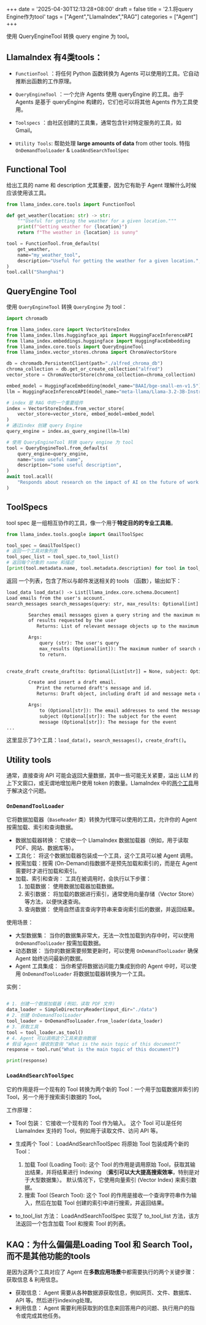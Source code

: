 +++
date = '2025-04-30T12:13:28+08:00'
draft = false
title = '2.1.将query Engine作为tool'
tags = ["Agent","LlamaIndex","RAG"]
categories = ["Agent"]
+++


使用 QueryEngineTool 转换 query engine 为 tool。

## LlamaIndex 有4类tools：

  - `FunctionTool` ：将任何 Python 函数转换为 Agents 可以使用的工具。它自动推断出函数的工作原理。

  - `QueryEngineTool` ：一个允许 Agents 使用 queryEngine 的工具。由于 Agents 是基于 queryEngine 构建的，它们也可以将其他 Agents 作为工具使用。

  - `Toolspecs` ：由社区创建的工具集，通常包含针对特定服务的工具，如 Gmail。

  - `Utility Tools`: 帮助处理 **large amounts of data** from other tools. 特指 `OnDemandToolLoader` & `LoadAndSearchToolSpec`


## Functional Tool

给出工具的 name 和 description 尤其重要，因为它有助于 Agent 理解什么时候应该使用该工具。

~~~py
from llama_index.core.tools import FunctionTool

def get_weather(location: str) -> str:
    """Useful for getting the weather for a given location."""
    print(f"Getting weather for {location}")
    return f"The weather in {location} is sunny"

tool = FunctionTool.from_defaults(
    get_weather,
    name="my_weather_tool",
    description="Useful for getting the weather for a given location.",
)
tool.call("Shanghai")
~~~


## QueryEngine Tool

使用 `QueryEngineTool` 转换 `QueryEngine` 为 tool：

~~~py
import chromadb

from llama_index.core import VectorStoreIndex
from llama_index.llms.huggingface_api import HuggingFaceInferenceAPI
from llama_index.embeddings.huggingface import HuggingFaceEmbedding
from llama_index.core.tools import QueryEngineTool
from llama_index.vector_stores.chroma import ChromaVectorStore

db = chromadb.PersistentClient(path="./alfred_chroma_db")
chroma_collection = db.get_or_create_collection("alfred")
vector_store = ChromaVectorStore(chroma_collection=chroma_collection)

embed_model = HuggingFaceEmbedding(model_name="BAAI/bge-small-en-v1.5")
llm = HuggingFaceInferenceAPI(model_name="meta-llama/Llama-3.2-3B-Instruct")

# index 是 RAG 中的一个重要组件
index = VectorStoreIndex.from_vector_store(
    vector_store=vector_store, embed_model=embed_model
)
# 通过index 创建 query Engine
query_engine = index.as_query_engine(llm=llm)

# 使用 QueryEngineTool 转换 query engine 为 tool
tool = QueryEngineTool.from_defaults(
    query_engine=query_engine,
    name="some useful name",
    description="some useful description",
)
await tool.acall(
    "Responds about research on the impact of AI on the future of work and society?"
)
~~~

## ToolSpecs

tool spec 是一组相互协作的工具，像一个用于**特定目的的专业工具箱**。

~~~py
from llama_index.tools.google import GmailToolSpec

tool_spec = GmailToolSpec()
# 返回一个工具对象列表
tool_spec_list = tool_spec.to_tool_list() 
# 返回每个对象的 name 和描述
[print(tool.metadata.name, tool.metadata.description) for tool in tool_spec_list]
~~~

返回 一个列表，包含了所以与邮件发送相关的 tools （函数），输出如下：

~~~txt
load_data load_data() -> List[llama_index.core.schema.Document]
Load emails from the user's account.
search_messages search_messages(query: str, max_results: Optional[int] = None)

        Searches email messages given a query string and the maximum number
        of results requested by the user
           Returns: List of relevant message objects up to the maximum number of results.

        Args:
            query (str): The user's query
            max_results (Optional[int]): The maximum number of search results
            to return.

        
create_draft create_draft(to: Optional[List[str]] = None, subject: Optional[str] = None, message: Optional[str] = None) -> str

        Create and insert a draft email.
           Print the returned draft's message and id.
           Returns: Draft object, including draft id and message meta data.

        Args:
            to (Optional[str]): The email addresses to send the message to
            subject (Optional[str]): The subject for the event
            message (Optional[str]): The message for the event
...
~~~

这里显示了3个工具：`load_data()`，`search_messages()`，`create_draft()`。


## Utility tools

通常，直接查询 API 可能会返回大量数据，其中一些可能无关紧要，溢出 LLM 的上下文窗口，或无谓地增加用户使用 token 的数量。LlamaIndex 中的[两个工具](https://llamahub.ai/)用于解决这个问题。

### `OnDemandToolLoader`

它将数据加载器（`BaseReader` 类）转换为代理可以使用的工具，允许你的 Agent 按需加载、索引和查询数据。

  - 数据加载器转换： 它接收一个 LlamaIndex 数据加载器（例如，用于读取 PDF、网站、数据库等）。
  - 工具化： 将这个数据加载器包装成一个工具，这个工具可以被 Agent 调用。
  - 按需加载：按需 (On-Demand)指数据不是预先加载和索引的，而是在 Agent 需要时才进行加载和索引。
  - 加载、索引和查询： 工具在被调用时，会执行以下步骤：
      1. 加载数据： 使用数据加载器加载数据。
      2. 索引数据： 将加载的数据进行索引，通常使用向量存储（Vector Store）等方法，以便快速查询。
      3. 查询数据： 使用自然语言查询字符串来查询索引后的数据，并返回结果。

使用场景：

- 大型数据集： 当你的数据集非常大，无法一次性加载到内存中时，可以使用 `OnDemandToolLoader` 按需加载数据。
- 动态数据： 当你的数据需要频繁更新时，可以使用 `OnDemandToolLoader` 确保 Agent 始终访问最新的数据。
- Agent 工具集成： 当你希望将数据访问能力集成到你的 Agent 中时，可以使用 `OnDemandToolLoader` 将数据加载器转换为一个工具。

实例：

~~~py

# 1. 创建一个数据加载器 (例如，读取 PDF 文件)
data_loader = SimpleDirectoryReader(input_dir="./data")
# 2. 创建 OnDemandToolLoader
tool_loader = OnDemandToolLoader.from_loader(data_loader)
# 3. 获取工具
tool = tool_loader.as_tool()
# 4. Agent 可以调用这个工具来查询数据
# 假设 Agent 接收到查询 "What is the main topic of this document?"
response = tool.run("What is the main topic of this document?")

print(response)
~~~


### `LoadAndSearchToolSpec`

它的作用是将一个现有的 Tool 转换为两个新的 Tool：一个用于加载数据并索引的 Tool，另一个用于搜索索引数据的 Tool。

工作原理：

  - Tool 包装： 它接收一个现有的 Tool 作为输入。 这个 Tool 可以是任何 LlamaIndex 支持的 Tool，例如用于读取文件、访问 API 等。
  - 生成两个 Tool： LoadAndSearchToolSpec 将原始 Tool 包装成两个新的 Tool：
      1. 加载 Tool (Loading Tool): 这个 Tool 的作用是调用原始 Tool，获取其输出结果，并将结果进行 Indexing （**索引可以大大提高搜索效率**，特别是对于大型数据集）。 默认情况下，它使用向量索引 (Vector Index) 来索引数据。
      2. 搜索 Tool (Search Tool): 这个 Tool 的作用是接收一个查询字符串作为输入，然后在加载 Tool 创建的索引中进行搜索，并返回结果。

  - to_tool_list 方法： LoadAndSearchToolSpec 实现了 to_tool_list 方法，该方法返回一个包含加载 Tool 和搜索 Tool 的列表。


## KAQ：为什么偏偏是Loading Tool 和 Search Tool，而不是其他功能的tools

是因为这两个工具对应了 Agent 在**多数应用场景**中都需要执行的两个关键步骤：获取信息 & 利用信息。

  - 获取信息： Agent 需要从各种数据源获取信息，例如网页、文件、数据库、API 等。然后进行indexing处理。
  - 利用信息： Agent 需要利用获取到的信息来回答用户的问题、执行用户的指令或完成其他任务。

